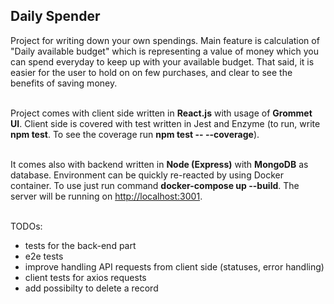 

## Daily Spender

Project for writing down your own spendings. Main feature is calculation of "Daily available budget" which is representing a value of money which you can spend everyday to keep up with your available budget. That said, it is easier for the user to hold on on few purchases, and clear to see the benefits of saving money. <br><br>

Project comes with client side written in <b>React.js</b> with usage of <b>Grommet UI</b>. Client side is covered with test written in Jest and Enzyme (to run, write <b>npm test</b>. To see the coverage run <b>npm test -- --coverage</b>).<br><br>

It comes also with backend written in <b>Node (Express)</b> with <b>MongoDB</b> as database. Environment can be quickly re-reacted by using Docker container. To use just run command <b>docker-compose up --build</b>. The server will be running on [http://localhost:3001](http://localhost:3001). <br><br>

TODOs:
- tests for the back-end part 
- e2e tests
- improve handling API requests from client side (statuses, error handling)
- client tests for axios requests
- add possibilty to delete a record 
